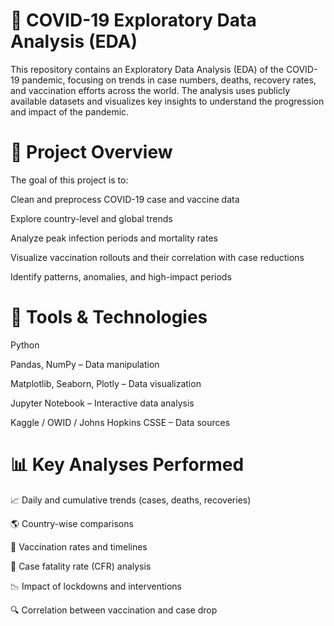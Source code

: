# 🦠 COVID-19 Exploratory Data Analysis (EDA)
This repository contains an Exploratory Data Analysis (EDA) of the COVID-19 pandemic, focusing on trends in case numbers, deaths, recovery rates, and vaccination efforts across the world. The analysis uses publicly available datasets and visualizes key insights to understand the progression and impact of the pandemic.

# 📌 Project Overview
The goal of this project is to:

Clean and preprocess COVID-19 case and vaccine data

Explore country-level and global trends

Analyze peak infection periods and mortality rates

Visualize vaccination rollouts and their correlation with case reductions

Identify patterns, anomalies, and high-impact periods

# 🧰 Tools & Technologies
Python

Pandas, NumPy – Data manipulation

Matplotlib, Seaborn, Plotly – Data visualization

Jupyter Notebook – Interactive data analysis

Kaggle / OWID / Johns Hopkins CSSE – Data sources

# 📊 Key Analyses Performed
📈 Daily and cumulative trends (cases, deaths, recoveries)

🌎 Country-wise comparisons

💉 Vaccination rates and timelines

🧪 Case fatality rate (CFR) analysis

📉 Impact of lockdowns and interventions

🔍 Correlation between vaccination and case drop

